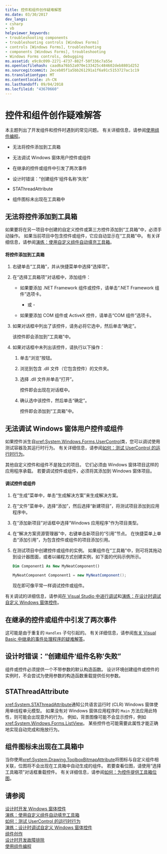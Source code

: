```yaml
---
title: 控件和组件创作疑难解答
ms.date: 03/30/2017
dev_langs:
- csharp
- vb
helpviewer_keywords:
- troubleshooting components
- troubleshooting controls [Windows Forms]
- controls [Windows Forms], troubleshooting
- components [Windows Forms], troubleshooting
- Windows Forms controls, debugging
ms.assetid: e9c8c099-2271-4737-882f-50f336c7a55e
ms.openlocfilehash: caad6a76b52a970e133425c484602deb8801d252
ms.sourcegitcommit: 2eceb05f1a5bb261291a1f6a91c5153727ac1c19
ms.translationtype: MT
ms.contentlocale: zh-CN
ms.lasthandoff: 09/04/2018
ms.locfileid: "43670660"
---
```

# <a name="troubleshooting-control-and-component-authoring"></a>控件和组件创作疑难解答
本主题列出了开发组件和控件时遇到的常见问题。 有关详细信息，请参阅[使用组件编程](https://msdn.microsoft.com/library/d4d4fcb4-e0b8-46b3-b679-7ee0026eb9e3)。  
  
-   无法将控件添加到工具箱  
  
-   无法调试 Windows 窗体用户控件或组件  
  
-   在继承的控件或组件中引发了两次事件  
  
-   设计时错误：“创建组件‘组件名称’失败”  
  
-   STAThreadAttribute  
  
-   组件图标未出现在工具箱中  
  
## <a name="cannot-add-control-to-toolbox"></a>无法将控件添加到工具箱  
 如果要将在另一项目中创建的自定义控件或第三方控件添加到“工具箱”中，必须手动操作。 如果当前项目中包含控件或组件，它应自动显示在“工具箱”中。 有关详细信息，请参阅[演练：使用自定义组件自动填充工具箱](../../../../docs/framework/winforms/controls/walkthrough-automatically-populating-the-toolbox-with-custom-components.md)。  
  
#### <a name="to-add-a-control-to-the-toolbox"></a>将控件添加到工具箱  
  
1.  右键单击“工具箱”，并从快捷菜单中选择“选择项”。  
  
2.  在“选择工具箱项”对话框中，添加组件：  
  
    -   如果要添加 .NET Framework 组件或控件，请单击“.NET Framework 组件”选项卡。  
  
         - 或 -  
  
    -   如果要添加 COM 组件或 ActiveX 控件，请单击“COM 组件”选项卡。  
  
3.  如果对话框中列出了该控件，请务必将它选中，然后单击“确定”。  
  
     该控件即会添加到“工具箱”中。  
  
4.  如果对话框中未列出该控件，请执行以下操作：  
  
    1.  单击“浏览”按钮。  
  
    2.  浏览到包含 .dll 文件（它包含控件）的文件夹。  
  
    3.  选择 .dll 文件并单击“打开”。  
  
         控件即会出现在对话框中。  
  
    4.  确认选中该控件，然后单击“确定”。  
  
         控件即会添加到“工具箱”中。  
  
## <a name="cannot-debug-the-windows-forms-user-control-or-component"></a>无法调试 Windows 窗体用户控件或组件  
 如果控件派生自<xref:System.Windows.Forms.UserControl>类，您可以调试使用测试容器及其运行时行为。 有关详细信息，请参阅[如何：测试 UserControl 的运行时行为](../../../../docs/framework/winforms/controls/how-to-test-the-run-time-behavior-of-a-usercontrol.md)。  
  
 其他自定义控件和组件不是独立的项目。 它们必须由 Windows 窗体项目这样的应用程序承载。 若要调试控件或组件，必须将其添加到 Windows 窗体项目。  
  
#### <a name="to-debug-a-control-or-component"></a>调试控件或组件  
  
1.  在“生成”菜单中，单击“生成解决方案”来生成解决方案。  
  
2.  在“文件”菜单中，选择“添加”，然后选择“新建项目”，将测试项目添加到应用程序中。  
  
3.  在“添加新项目”对话框中选择“Windows 应用程序”作为项目类型。  
  
4.  在“解决方案资源管理器”中，右键单击新项目的“引用”节点。 在快捷菜单上单击“添加引用”，为包含控件或组件的项目添加引用。  
  
5.  在测试项目中创建控件或组件的实例。 如果组件在“工具箱”中，则可将其拖动到设计器图面，或者以编程方式创建实例，如下面的代码示例所示。  
  
    ```vb  
    Dim Component1 As New MyNeatComponent()  
    ```  
  
    ```csharp  
    MyNeatComponent Component1 = new MyNeatComponent();  
    ```  
  
     现在即可像平常一样调试控件或组件。  
  
 有关调试的详细信息，请参阅[在 Visual Studio 中进行调试](/visualstudio/debugger/debugging-in-visual-studio)和[演练：在设计时调试自定义 Windows 窗体控件](../../../../docs/framework/winforms/controls/walkthrough-debugging-custom-windows-forms-controls-at-design-time.md)。  
  
## <a name="event-is-raised-twice-in-inherited-control-or-component"></a>在继承的控件或组件中引发了两次事件  
 这可能是由于重复的 `Handles` 子句引起的。 有关详细信息，请参阅[有关 Visual Basic 中继承的事件处理程序的疑难解答](~/docs/visual-basic/programming-guide/language-features/events/troubleshooting-inherited-event-handlers.md)。  
  
## <a name="design-time-error-failed-to-create-component-component-name"></a>设计时错误：“创建组件‘组件名称’失败”  
 组件或控件必须提供一个不带参数的默认构造函数。 设计环境创建组件或控件的实例时，不会尝试为使用参数的构造函数重载提供任何参数。  
  
## <a name="stathreadattribute"></a>STAThreadAttribute  
 <xref:System.STAThreadAttribute>通知公共语言运行时 (CLR) Windows 窗体使用单线程单元模型。 如果没有对 Windows 窗体应用程序的 `Main` 方法应用此特性，则可能会出现意外的行为。 例如，背景图像可能不会显示控件，例如<xref:System.Windows.Forms.ListView>。 某些控件也可能需要此属性才能正确地实现自动完成和拖放行为。  
  
## <a name="component-icon-does-not-appear-in-toolbox"></a>组件图标未出现在工具箱中  
 当你使用<xref:System.Drawing.ToolboxBitmapAttribute>将图标与自定义组件相关联，位图将不会出现在工具箱中自动生成的组件。 若要查看位图，请使用“选择工具箱项”对话框重载控件。 有关详细信息，请参阅[如何：为控件提供工具箱位图](../../../../docs/framework/winforms/controls/how-to-provide-a-toolbox-bitmap-for-a-control.md)。  
  
## <a name="see-also"></a>请参阅  
 [设计时开发 Windows 窗体控件](../../../../docs/framework/winforms/controls/developing-windows-forms-controls-at-design-time.md)  
 [演练：使用自定义组件自动填充工具箱](../../../../docs/framework/winforms/controls/walkthrough-automatically-populating-the-toolbox-with-custom-components.md)  
 [如何：测试 UserControl 的运行时行为](../../../../docs/framework/winforms/controls/how-to-test-the-run-time-behavior-of-a-usercontrol.md)  
 [演练：设计时调试自定义 Windows 窗体控件](../../../../docs/framework/winforms/controls/walkthrough-debugging-custom-windows-forms-controls-at-design-time.md)  
 [组件创作](https://msdn.microsoft.com/library/4a5a5e49-0378-4a31-83bc-24da0f1a727d)  
 [设计时开发故障排除](https://msdn.microsoft.com/library/e048d08e-fa7c-4be8-b238-4abaa199a0a6)  
 [使用组件编程](https://msdn.microsoft.com/library/d4d4fcb4-e0b8-46b3-b679-7ee0026eb9e3)

